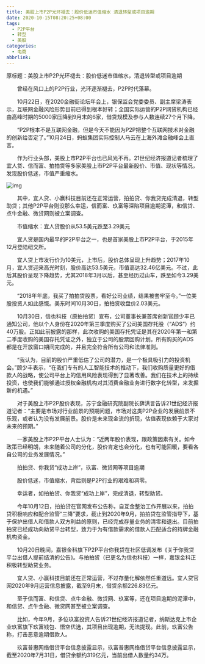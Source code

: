 ```yaml
---
title: 美股上市P2P光环褪去：股价低迷市值缩水 清退转型或项目逾期
date: 2020-10-15T08:20:25+08:00
tags:
  - P2P平台
  - 转型
  - 美股
categories:
  - 电商
abbrlink:
---
```


原标题：美股上市P2P光环褪去：股价低迷市值缩水，清退转型或项目逾期

　　曾经在风口上的P2P行业，光环逐渐褪去，P2P时代落幕。

　　10月22日，在2020金融街论坛年会上，银保监会党委委员、副主席梁涛表示，互联网金融风险形势目前已得到根本好转；全国实际运营的P2P网贷机构已经由高峰时期的5000家压降到9月末的6家，借贷规模及参与人数连续27个月下降。

　　“P2P根本不是互联网金融，但是今天不能因为P2P把整个互联网技术对金融的创新给否定了。”10月24日，蚂蚁集团实际控制人马云在上海外滩金融峰会上直言。

　　作为行业头部，美股上市P2P平台也已风光不再。21世纪经济报道记者梳理了宜人贷、信而富、拍拍贷等多家美股上市P2P平台最新股价、市值、现状等情况，发现股价低迷，市值严重缩水。

![img](https://cdn.jsdelivr.net/gh/yakeing/Documentation@main/Hexo/images/8146-kcieyvz6496173.jpg)

　　其中，宜人贷、小赢科技目前还在正常运营，拍拍贷、你我贷完成清退，转型助贷；其他P2P平台则没那么幸运，信而富、玖富等深陷项目逾期泥潭，和信贷、点牛金融、微贷网则被立案调查。

　　市值缩水：宜人贷股价从53.5美元跌至3.29美元

　　宜人贷是国内最早的P2P平台之一，也是首家美股上市P2P平台，于2015年12月登陆纽交所。

　　宜人贷上市发行价为10美元，上市后，股价总体呈现上升趋势；2017年10月，宜人贷迎来高光时刻，股价高达53.5美元，市值高达32.46亿美元。不过，此后其股价呈现下降趋势，尤其2018年3月以后，甚至经历过山车，跌至如今3.29美元。

　　“2018年年底，我买了拍拍贷股票，看好公司业绩，结果被套牢至今。”一位美股投资人如此感慨。美东时间10月30日，拍拍贷收盘价2.03美元。

　　10月30日，信也科技（原拍拍贷）宣布，公司董事长兼首席创新官顾少丰已通知公司，他以个人身份在2020年第三季度购买了公司美国存托股（“ADS”）约40万股。正如此前披露的那样，此次收购的美国存托凭证是其在2020年第一和第二季度收购的美国存托凭证之外，独立于公司的股票回购计划。所有购买的ADS都是在开放窗口期间完成的，并且完全符合所有公司和法律准则。

　　“我认为，目前的股价严重低估了公司的潜力，是一个极具吸引力的投资机会。”顾少丰表示，“在我们专有的人工智能技术的推动下，我们收购质量更好的借款人的战略，使公司平台上的信用风险表现得到了显著改善。我们在技术上的持续投资，也使我们能够通过授权金融机构对其消费金融业务进行数字化转型，来发掘新的机遇。”

　　对于美股上市P2P股价表现，苏宁金融研究院副院长薛洪言告诉21世纪经济报道记者：“主要是市场对行业前景的预期问题，市场对这类P2P企业的发展前景不乐观，或者认为没有发展前景。股价是未来现金流的折现，估值表现依赖于大家对未来的预期。”

　　一家美股上市P2P平台人士认为：“近两年股价表现，跟政策因素有关。如今政策已经明朗，未来随着公司的分化，股价肯定也会分化，也有可能回暖，要看各自公司的业务发展情况。”

　　拍拍贷、你我贷“成功上岸”，玖富、微贷网等项目逾期

　　股价低迷，市值缩水，背后则是P2P行业的艰难和凋零。

　　幸运者，如拍拍贷、你我贷“成功上岸”，完成清退，转型助贷。

　　今年10月12日，拍拍贷在官网发布公告称，自互金整治工作开展以来，拍拍贷积极响应和配合监管“三降”要求，截止到2020年9月，拍拍贷在监管指导下，基于保护出借人和借款人双方利益的原则，已经完成存量业务的清零和退出。目前拍拍贷已经成功向助贷平台转型，致力于为有借款需求的借款人匹配适合的持牌金融机构资金。

　　10月20日晚间，嘉银金科旗下P2P平台你我贷在社区低调发布《关于你我贷平台出借人提前结清的公告》。与拍拍贷（已更名为信也科技）一样，嘉银金科正积极转型助贷业务。

　　宜人贷、小赢科技目前还在正常运营，不过存量化解依然任重道远。宜人贷官网2020年9月运营信息披露，截至9月末，借贷余额226.83亿元。

　　至于信而富、和信贷、点牛金融、微贷网、玖富等，还在项目逾期的泥潭中，和信贷、点牛金融、微贷网甚至被立案调查。

　　比如，今年9月，多位玖富投资人告诉21世纪经济报道记者，纳斯达克上市企业玖富旗下玖富钱包、悟空优选，其项目出现逾期，无法提现。此前，玖富公告称，打击恶意逾期借款人。

　　玖富普惠网络借贷平台信息披露显示，玖富普惠网络借贷平台信息披露显示，截至2020年7月31日，借贷余额约319亿元，当前出借人数量约34万。